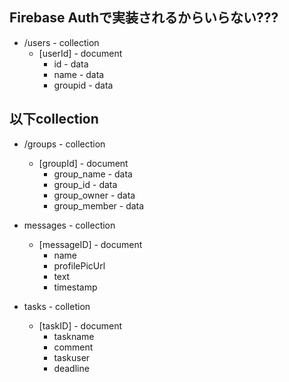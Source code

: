 ## Firebase Authで実装されるからいらない???
- /users - collection
  - [userId] - document
    - id - data
    - name - data
    - groupid - data

## 以下collection
- /groups - collection
  - [groupId] - document
    - group_name - data
    - group_id - data
    - group_owner - data
    - group_member - data

- messages - collection
  - [messageID] - document
    - name
    - profilePicUrl
    - text
    - timestamp

- tasks - colletion
  - [taskID] - document
    - taskname
    - comment
    - taskuser
    - deadline
